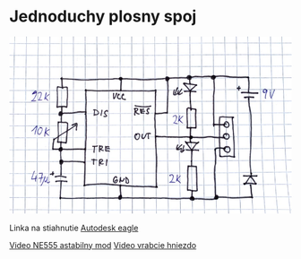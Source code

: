 # Jednoduchy plosny spoj

![Schema](schema.jpg)

Linka na stiahnutie [Autodesk eagle](https://www.autodesk.com/products/eagle/free-download)

[Video NE555 astabilny mod](https://youtu.be/i0SNb__dkYI?t=422)
[Video vrabcie hniezdo](https://www.youtube.com/watch?v=ymcoy4K87e8)
